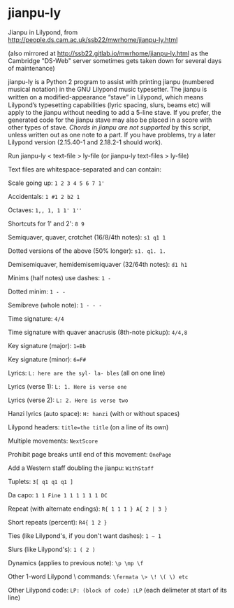 # jianpu-ly

Jianpu in Lilypond, from http://people.ds.cam.ac.uk/ssb22/mwrhome/jianpu-ly.html

(also mirrored at http://ssb22.gitlab.io/mwrhome/jianpu-ly.html as the Cambridge "DS-Web" server sometimes gets taken down for several days of maintenance)

jianpu-ly is a Python 2 program to assist with printing jianpu (numbered musical notation) in the GNU Lilypond music typesetter. The jianpu is written on a modiﬁed-appearance “stave” in Lilypond, which means Lilypond’s typesetting capabilities (lyric spacing, slurs, beams etc) will apply to the jianpu without needing to add a 5-line stave. If you prefer, the generated code for the jianpu stave may also be placed in a score with other types of stave. _Chords in jianpu are not supported_ by this script, unless written out as one note to a part. If you have problems, try a later Lilypond version (2.15.40-1 and 2.18.2-1 should work).



Run jianpu-ly < text-file > ly-file (or jianpu-ly text-files > ly-file)

Text files are whitespace-separated and can contain:

Scale going up: `1 2 3 4 5 6 7 1'`

Accidentals: `1 #1 2 b2 1`

Octaves: `1,, 1, 1 1' 1''`

Shortcuts for 1' and 2': `8 9`

Semiquaver, quaver, crotchet (16/8/4th notes): `s1 q1 1`

Dotted versions of the above (50% longer): `s1. q1. 1.`

Demisemiquaver, hemidemisemiquaver (32/64th notes): `d1 h1`

Minims (half notes) use dashes: `1 -`

Dotted minim: `1 - -`

Semibreve (whole note): `1 - - -`

Time signature: `4/4`

Time signature with quaver anacrusis (8th-note pickup): `4/4,8`

Key signature (major): `1=Bb`

Key signature (minor): `6=F#`

Lyrics: `L: here are the syl- la- bles` (all on one line)

Lyrics (verse 1): `L: 1. Here is verse one`

Lyrics (verse 2): `L: 2. Here is verse two`

Hanzi lyrics (auto space): `H: hanzi` (with or without spaces)

Lilypond headers: `title=the title` (on a line of its own)

Multiple movements: `NextScore`

Prohibit page breaks until end of this movement: `OnePage`

Add a Western staff doubling the jianpu: `WithStaff`

Tuplets: `3[ q1 q1 q1 ]`

Da capo: `1 1 Fine 1 1 1 1 1 1 DC`

Repeat (with alternate endings): `R{ 1 1 1 } A{ 2 | 3 }`

Short repeats (percent): `R4{ 1 2 }`

Ties (like Lilypond's, if you don't want dashes): `1 ~ 1`

Slurs (like Lilypond's): `1 ( 2 )`

Dynamics (applies to previous note): `\p \mp \f`

Other 1-word Lilypond \ commands: `\fermata \> \! \( \) etc`

Other Lilypond code: `LP: (block of code) :LP` (each delimeter at start of its line)

